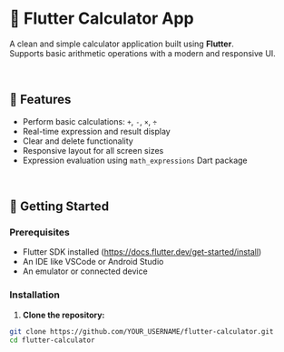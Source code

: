 # 🧮 Flutter Calculator App

A clean and simple calculator application built using **Flutter**.  
Supports basic arithmetic operations with a modern and responsive UI.

<br>

## 📱 Features

- Perform basic calculations: `+`, `-`, `×`, `÷`
- Real-time expression and result display
- Clear and delete functionality
- Responsive layout for all screen sizes
- Expression evaluation using `math_expressions` Dart package
  
<br>

## 🚀 Getting Started

### Prerequisites

- Flutter SDK installed (https://docs.flutter.dev/get-started/install)
- An IDE like VSCode or Android Studio
- An emulator or connected device

### Installation

1. **Clone the repository:**

```bash
git clone https://github.com/YOUR_USERNAME/flutter-calculator.git
cd flutter-calculator
